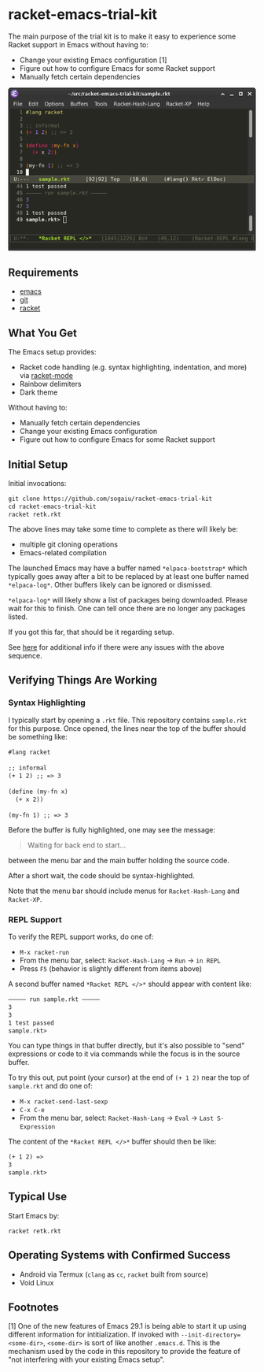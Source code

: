 # racket-emacs-trial-kit

The main purpose of the trial kit is to make it easy to experience
some Racket support in Emacs without having to:

* Change your existing Emacs configuration [1]
* Figure out how to configure Emacs for some Racket support
* Manually fetch certain dependencies

![Demo](racket-emacs-trial-kit-linux.png?raw=true "Demo")

## Requirements

* [emacs](https://emacs.org)
* [git](https://git-scm.com/)
* [racket](https://racket-lang.org)

## What You Get

The Emacs setup provides:

* Racket code handling (e.g. syntax highlighting, indentation, and
  more) via [racket-mode](https://github.com/greghendershott/racket-mode)
* Rainbow delimiters
* Dark theme

Without having to:

* Manually fetch certain dependencies
* Change your existing Emacs configuration
* Figure out how to configure Emacs for some Racket support

## Initial Setup

Initial invocations:

```
git clone https://github.com/sogaiu/racket-emacs-trial-kit
cd racket-emacs-trial-kit
racket retk.rkt
```

The above lines may take some time to complete as there will likely
be:

* multiple git cloning operations
* Emacs-related compilation

The launched Emacs may have a buffer named `*elpaca-bootstrap*` which
typically goes away after a bit to be replaced by at least one buffer
named `*elpaca-log*`.  Other buffers likely can be ignored or
dismissed.

`*elpaca-log*` will likely show a list of packages being downloaded.
Please wait for this to finish.  One can tell once there are no
longer any packages listed.

If you got this far, that should be it regarding setup.

See [here](doc/misc.md) for additional info if there were any issues
with the above sequence.

## Verifying Things Are Working

### Syntax Highlighting

I typically start by opening a `.rkt` file.  This repository contains
`sample.rkt` for this purpose.  Once opened, the lines near the top of
the buffer should be something like:

```racket
#lang racket

;; informal
(+ 1 2) ;; => 3

(define (my-fn x)
  (+ x 2))

(my-fn 1) ;; => 3
```

Before the buffer is fully highlighted, one may see the message:

> Waiting for back end to start...

between the menu bar and the main buffer holding the source code.

After a short wait, the code should be syntax-highlighted.

Note that the menu bar should include menus for `Racket-Hash-Lang` and
`Racket-XP`.

### REPL Support

To verify the REPL support works, do one of:

* `M-x racket-run`
* From the menu bar, select: `Racket-Hash-Lang` -> `Run` -> `in REPL`
* Press `F5` (behavior is slightly different from items above)

A second buffer named `*Racket REPL </>*` should appear with content
like:

```
————— run sample.rkt —————
3
3
1 test passed
sample.rkt>
```

You can type things in that buffer directly, but it's also possible
to "send" expressions or code to it via commands while the
focus is in the source buffer.

To try this out, put point (your cursor) at the end of `(+ 1 2)` near
the top of `sample.rkt` and do one of:

* `M-x racket-send-last-sexp`
* `C-x C-e`
* From the menu bar, select: `Racket-Hash-Lang` -> `Eval` -> `Last
  S-Expression`

The content of the `*Racket REPL </>*` buffer should then be like:

```
(+ 1 2) =>
3
sample.rkt>
```

## Typical Use

Start Emacs by:

```
racket retk.rkt
```

## Operating Systems with Confirmed Success

* Android via Termux (`clang` as `cc`, `racket` built from source)
* Void Linux

## Footnotes

[1] One of the new features of Emacs 29.1 is being able to start it up
using different information for intitialization.  If invoked with
`--init-directory=<some-dir>`, `<some-dir>` is sort of like another
`.emacs.d`.  This is the mechanism used by the code in this repository
to provide the feature of "not interfering with your existing Emacs
setup".

